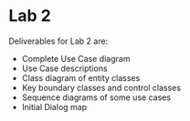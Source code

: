 # Lab 2

Deliverables for Lab 2 are:

- Complete Use Case diagram
- Use Case descriptions
- Class diagram of entity classes
- Key boundary classes and control classes
- Sequence diagrams of some use cases
- Initial Dialog map
